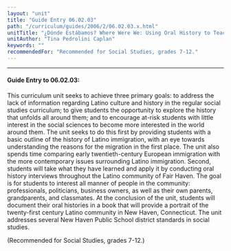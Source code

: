 ```yaml
---
layout: "unit"
title: "Guide Entry 06.02.03"
path: "/curriculum/guides/2006/2/06.02.03.x.html"
unitTitle: "¿Dónde Estábamos? Where Were We: Using Oral History to Teach Immigration"
unitAuthor: "Tina Pedrolini Caplan"
keywords: ""
recommendedFor: "Recommended for Social Studies, grades 7-12."
---
```

<body>
<hr/>
 <h4>
  Guide Entry to 06.02.03:
 </h4>
 <p>
  This curriculum unit seeks to achieve three primary goals: to address the lack of information regarding Latino culture and history in the regular social studies curriculum; to give students the opportunity to explore the history that unfolds all around them; and to encourage at-risk students with little interest in the social sciences to become more interested in the world around them. The unit seeks to do this first by providing students with a basic outline of the history of Latino immigration, with an eye towards understanding the reasons for the migration in the first place. The unit also spends time comparing early twentieth-century European immigration with the more contemporary issues surrounding Latino immigration. Second, students will take what they have learned and apply it by conducting oral history interviews throughout the Latino community of Fair Haven. The goal is for students to interest all manner of people in the community: professionals, politicians, business owners, as well as their own parents, grandparents, and classmates. At the conclusion of the unit, students will document their oral histories in a book that will provide a portrait of the twenty-first century Latino community in New Haven, Connecticut. The unit addresses several New Haven Public School district standards in social studies.
 </p>
<p>
  (Recommended for Social Studies, grades 7-12.)
 </p>

</body>